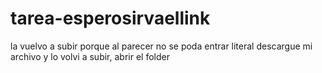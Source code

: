 # tarea-esperosirvaellink
la vuelvo a subir porque al parecer no se poda entrar 
literal descargue mi archivo y lo volvi a subir, abrir el folder
